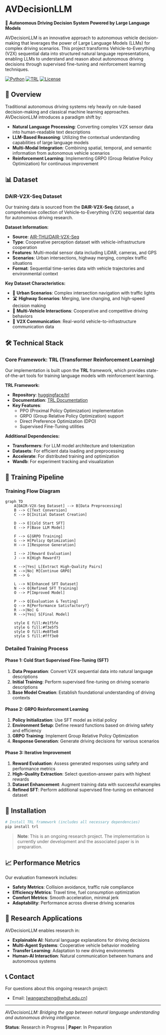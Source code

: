 # AVDecisionLLM

🚗 **Autonomous Driving Decision System Powered by Large Language Models**

AVDecisionLLM is an innovative approach to autonomous vehicle decision-making that leverages the power of Large Language Models (LLMs) for complex driving scenarios. This project transforms Vehicle-to-Everything (V2X) sequential data into structured natural language representations, enabling LLMs to understand and reason about autonomous driving decisions through supervised fine-tuning and reinforcement learning techniques.

[![Python](https://img.shields.io/badge/Python-3.8+-blue.svg)](https://python.org)
[![TRL](https://img.shields.io/badge/TRL-Latest-green.svg)](https://github.com/huggingface/trl)
[![License](https://img.shields.io/badge/License-MIT-yellow.svg)](LICENSE)

## 🎯 Overview

Traditional autonomous driving systems rely heavily on rule-based decision-making and classical machine learning approaches. AVDecisionLLM introduces a paradigm shift by:

- **Natural Language Processing**: Converting complex V2X sensor data into human-readable text descriptions
- **LLM-Based Reasoning**: Utilizing the contextual understanding capabilities of large language models
- **Multi-Modal Integration**: Combining spatial, temporal, and semantic information from autonomous vehicle scenarios
- **Reinforcement Learning**: Implementing GRPO (Group Relative Policy Optimization) for continuous improvement

## 📊 Dataset

### DAIR-V2X-Seq Dataset

Our training data is sourced from the **DAIR-V2X-Seq** dataset, a comprehensive collection of Vehicle-to-Everything (V2X) sequential data for autonomous driving research.

**Dataset Information:**
- **Source**: [AIR-THU/DAIR-V2X-Seq](https://github.com/AIR-THU/DAIR-V2X-Seq)
- **Type**: Cooperative perception dataset with vehicle-infrastructure cooperation
- **Features**: Multi-modal sensor data including LiDAR, cameras, and GPS
- **Scenarios**: Urban intersections, highway merging, complex traffic situations
- **Format**: Sequential time-series data with vehicle trajectories and environmental context

**Key Dataset Characteristics:**
- 🚦 **Urban Scenarios**: Complex intersection navigation with traffic lights
- 🛣️ **Highway Scenarios**: Merging, lane changing, and high-speed decision making  
- 🚗 **Multi-Vehicle Interactions**: Cooperative and competitive driving behaviors
- 📡 **V2X Communication**: Real-world vehicle-to-infrastructure communication data

## 🛠️ Technical Stack

### Core Framework: TRL (Transformer Reinforcement Learning)

Our implementation is built upon the **TRL** framework, which provides state-of-the-art tools for training language models with reinforcement learning.

**TRL Framework:**
- **Repository**: [huggingface/trl](https://github.com/huggingface/trl)
- **Documentation**: [TRL Documentation](https://huggingface.co/docs/trl/index)
- **Key Features**: 
  - PPO (Proximal Policy Optimization) implementation
  - GRPO (Group Relative Policy Optimization) support
  - Direct Preference Optimization (DPO)
  - Supervised Fine-Tuning utilities

**Additional Dependencies:**
- **Transformers**: For LLM model architecture and tokenization
- **Datasets**: For efficient data loading and preprocessing
- **Accelerate**: For distributed training and optimization
- **Wandb**: For experiment tracking and visualization

## 🔄 Training Pipeline

### Training Flow Diagram

```mermaid
graph TD
    A[DAIR-V2X-Seq Dataset] --> B[Data Preprocessing]
    B --> C[Text Conversion]
    C --> D[Initial Dataset Creation]
    
    D --> E[Cold Start SFT]
    E --> F[Base LLM Model]
    
    F --> G[GRPO Training]
    G --> H[Policy Optimization]
    H --> I[Response Generation]
    
    I --> J[Reward Evaluation]
    J --> K{High Reward?}
    
    K -->|Yes| L[Extract High-Quality Pairs]
    K -->|No| M[Continue GRPO]
    M --> G
    
    L --> N[Enhanced SFT Dataset]
    N --> O[Refined SFT Training]
    O --> P[Improved Model]
    
    P --> Q[Evaluation & Testing]
    Q --> R{Performance Satisfactory?}
    R -->|No| G
    R -->|Yes| S[Final Model]
    
    style E fill:#e1f5fe
    style G fill:#f3e5f5
    style O fill:#e8f5e8
    style S fill:#fff3e0
```

### Detailed Training Process

#### Phase 1: Cold Start Supervised Fine-Tuning (SFT)
1. **Data Preparation**: Convert V2X sequential data into natural language descriptions
2. **Initial Training**: Perform supervised fine-tuning on driving scenario descriptions
3. **Base Model Creation**: Establish foundational understanding of driving contexts

#### Phase 2: GRPO Reinforcement Learning
1. **Policy Initialization**: Use SFT model as initial policy
2. **Environment Setup**: Define reward functions based on driving safety and efficiency
3. **GRPO Training**: Implement Group Relative Policy Optimization
4. **Response Generation**: Generate driving decisions for various scenarios

#### Phase 3: Iterative Improvement
1. **Reward Evaluation**: Assess generated responses using safety and performance metrics
2. **High-Quality Extraction**: Select question-answer pairs with highest rewards
3. **Dataset Enhancement**: Augment training data with successful examples
4. **Refined SFT**: Perform additional supervised fine-tuning on enhanced dataset

## 🚀 Installation

```bash
# Install TRL framework (includes all necessary dependencies)
pip install trl
```

> **Note**: This is an ongoing research project. The implementation is currently under development and the associated paper is in preparation.

## 📈 Performance Metrics

Our evaluation framework includes:

- **Safety Metrics**: Collision avoidance, traffic rule compliance
- **Efficiency Metrics**: Travel time, fuel consumption optimization  
- **Comfort Metrics**: Smooth acceleration, minimal jerk
- **Adaptability**: Performance across diverse driving scenarios

## 🔬 Research Applications

AVDecisionLLM enables research in:

- **Explainable AI**: Natural language explanations for driving decisions
- **Multi-Agent Systems**: Cooperative vehicle behavior modeling
- **Transfer Learning**: Adaptation to new driving environments
- **Human-AI Interaction**: Natural communication between humans and autonomous systems


## 📞 Contact

For questions about this ongoing research project:
- Email: [wanganzheng@whut.edu.cn]

---

*AVDecisionLLM: Bridging the gap between natural language understanding and autonomous driving intelligence.*

**Status**: Research in Progress | **Paper**: In Preparation
